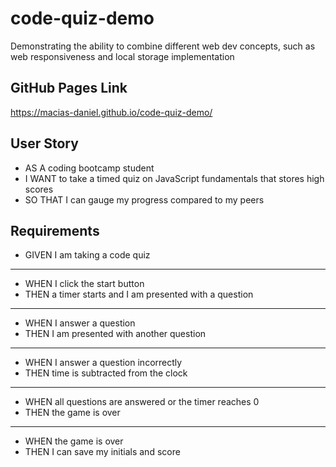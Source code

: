 
# code-quiz-demo
Demonstrating the ability to combine different web dev concepts, such as web responsiveness and local storage implementation

## GitHub Pages Link
https://macias-daniel.github.io/code-quiz-demo/

## User Story

* AS A coding bootcamp student
* I WANT to take a timed quiz on JavaScript fundamentals that stores high scores
* SO THAT I can gauge my progress compared to my peers

## Requirements

* GIVEN I am taking a code quiz
---
* WHEN I click the start button
* THEN a timer starts and I am presented with a question
---
* WHEN I answer a question
* THEN I am presented with another question
---
* WHEN I answer a question incorrectly
* THEN time is subtracted from the clock
---
* WHEN all questions are answered or the timer reaches 0
* THEN the game is over
---
* WHEN the game is over
* THEN I can save my initials and score